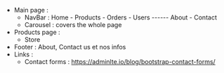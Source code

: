 - Main page : 
    -  NavBar : Home - Products - Orders - Users ------ About - Contact
    -  Carousel : covers the whole page
- Products page :
    -  Store
- Footer : About, Contact us et nos infos
- Links :
    -  Contact forms : https://adminlte.io/blog/bootstrap-contact-forms/
